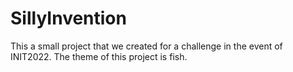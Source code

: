 # SillyInvention

This a small project that we created for a challenge in the event of INIT2022. The theme of this project is fish.
